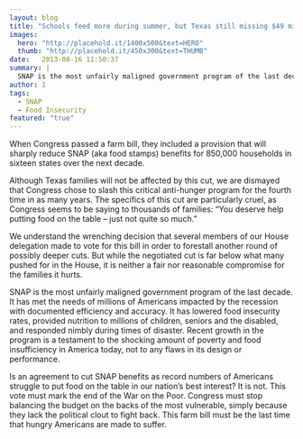 ```yaml
---
layout: blog
title: "Schools feed more during summer, but Texas still missing $49 million"
images: 
  hero: "http://placehold.it/1400x500&text=HERO"
  thumb: "http://placehold.it/450x300&text=THUMB"
date:   2013-08-16 11:50:37
summary: |
  SNAP is the most unfairly maligned government program of the last decade. It has met the needs of millions of Americans impacted by the recession with documented efficiency and accuracy. It has lowered food insecurity rates, provided nutrition to millions of children, seniors and the disabled, and responded nimbly during times of disaster. Recent growth in the program is a testament to the shocking amount of poverty and food insufficiency in America today, not to any flaws in its design or performance.
author: 1
tags: 
  - SNAP
  - Food Insecurity
featured: "true"
---
```


When Congress passed a farm bill, they included a provision that will sharply reduce SNAP (aka food stamps) benefits for 850,000 households in sixteen states over the next decade.

Although Texas families will not be affected by this cut, we are dismayed that Congress chose to slash this critical anti-hunger program for the fourth time in as many years. The specifics of this cut are particularly cruel, as Congress seems to be saying to thousands of families: “You deserve help putting food on the table – just not quite so much.”

We understand the wrenching decision that several members of our House delegation made to vote for this bill in order to forestall another round of possibly deeper cuts. But while the negotiated cut is far below what many pushed for in the House, it is neither a fair nor reasonable compromise for the families it hurts.

SNAP is the most unfairly maligned government program of the last decade. It has met the needs of millions of Americans impacted by the recession with documented efficiency and accuracy. It has lowered food insecurity rates, provided nutrition to millions of children, seniors and the disabled, and responded nimbly during times of disaster. Recent growth in the program is a testament to the shocking amount of poverty and food insufficiency in America today, not to any flaws in its design or performance.

Is an agreement to cut SNAP benefits as record numbers of Americans struggle to put food on the table in our nation’s best interest? It is not. This vote must mark the end of the War on the Poor. Congress must stop balancing the budget on the backs of the most vulnerable, simply because they lack the political clout to fight back. This farm bill must be the last time that hungry Americans are made to suffer.


